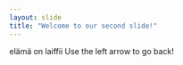 ```yaml
---
layout: slide
title: "Welcome to our second slide!"
---
```

elämä on laiffii
Use the left arrow to go back!
